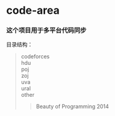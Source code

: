 # code-area  
### 这个项目用于多平台代码同步
目录结构：  
>codeforces  
>hdu  
>poj  
>zoj  
>uva  
>ural  
>other  
>>Beauty of Programming 2014  


